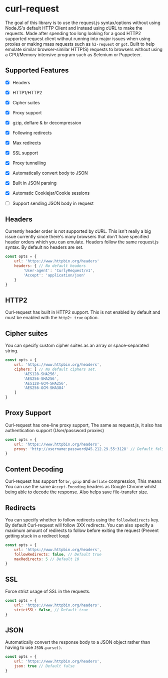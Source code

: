 # curl-request

The goal of this library is to use the request.js syntax/options without using NodeJS's default HTTP Client and instead using cURL to make the requests. Made after spending too long looking for a good HTTP2 supported request client without running into major issues when using proxies or making mass requests such as `h2-request` or `got`. Built to help emulate similar browser-similar HTTP(S) requests to browsers without using a CPU/Memory intensive program such as Selenium or Puppeteer.

## Supported Features

- [x] Headers
- [x] HTTP1/HTTP2
- [x] Cipher suites
- [x] Proxy support
- [x] gzip, deflare & br decompression
- [x] Following redirects
- [x] Max redirects
- [x] SSL support
- [x] Proxy tunnelling
- [x] Automatically convert body to JSON
- [x] Built in JSON parsing
- [x] Automatic Cookiejar/Cookie sessions
- [ ] Support sending JSON body in request


## Headers

Currently header order is not supported by cURL. This isn't really a big issue currently since there's many browsers that don't have specified header orders which you can emulate. Headers follow the same request.js syntax. By default no headers are set.

```javascript
const opts = {
    url: 'https://www.httpbin.org/headers'
    headers: { // No default headers
        'User-agent': 'CurlyRequest/v1',
        'Accept': 'application/json'
    }
}
```

## HTTP2

Curl-request has built in HTTP2 support. This is not enabled by default and must be enabled with the `http2: true` option.

## Cipher suites

You can specify custom cipher suites as an array or space-separated string.

```javascript
const opts = {
    url: 'https://www.httpbin.org/headers',
    ciphers: [ // No default ciphers set.
        'AES128-SHA256',
        'AES256-SHA256',
        'AES128-GCM-SHA256',
        'AES256-GCM-SHA384'
    ]
}
```

## Proxy Support

Curl-request has one-line proxy support, The same as request.js, it also has authentication support (User/password proxies)

```javascript
const opts = {
    url: 'https://www.httpbin.org/headers',
    proxy: 'http://username:password@45.212.29.55:3128' // Default false
}
```

## Content Decoding

Curl-request has support for `br`, `gzip` and `deflate` compression, This means You can use the same `Accept-Encoding` headers as Google Chrome whilst being able to decode the response. Also helps save file-transfer size.

## Redirects

You can specify whether to follow redirects using the `followRedirects` key. By default Curl-request will follow 3XX redirects. You can also specify a maximum amount of redirects to follow before exiting the request (Prevent getting stuck in a redirect loop)

```javascript
const opts = {
    url: 'https://www.httpbin.org/headers',
    followRedirects: false, // Default true
    maxRedirects: 5 // Default 10
}
```

## SSL

Force strict usage of SSL in the requests.

```javascript
const opts = {
    url: 'https://www.httpbin.org/headers',
    strictSSL: false, // Default true
}
```

## JSON

Automatically convert the response body to a JSON object rather than having to use `JSON.parse()`.

```javascript
const opts = {
    url: 'https://www.httpbin.org/headers',
    json: true // Default false
}
```